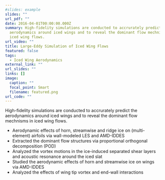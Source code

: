 ```yaml
---
#slides: example
slides: ""
url_pdf: ""
date: 2016-04-01T00:00:00.000Z
summary: High-fidelity simulations are conducted to accrurately predict the
  aerodynamics around iced wings and to reveal the dominant flow mechnisms in
  iced wing flows.
url_video: ""
title: Large-Eddy Simulation of Iced Wing Flows
featured: false
tags:
  - Iced Wing Aerodynamics
external_link: ""
url_slides: ""
links: []
image:
  caption: ""
  focal_point: Smart
  filename: featured.png
url_code: ""
---
```

High-fidelity simulations are conducted to accrurately predict the aerodynamics around iced wings and to reveal the dominant flow mechnisms in iced wing flows.

* Aerodynamic effects of horn, streamwise and ridge ice on (multi-element) airfoils via wall-modeled LES and AMD-IDDES
* Extracted the dominant flow structures via proportional orthogonal decomposition (POD)
* Analyzed the vortex motions in the ice-induced separated shear layers and acoustic resonance around the iced slat
* Studied the aerodynamic effects of horn and streamwise ice on wings via AMD-IDDES
* Analyzed the effects of wing tip vortex and end-wall interactions
